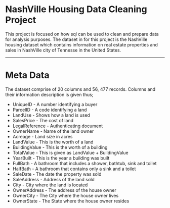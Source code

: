 # NashVille Housing Data Cleaning Project

This project is focused on how sql can be used to clean and prepare data for analysis purposes. The dataset in for this project is the NashVille housing dataset which contains information on real estate properties and sales in NashVille city of Tennesse in the United States.

---
# Meta Data

The dataset comprise of 20 columns and 56, 477 records. Columns and their information description is given thus;

- UniqueID - A number identifying a buyer 
- ParcelID - A code identifying a land 
- LandUse - Shows how a land is used 
- SalesPrice - The cost of land 
- LegalReference - Authenticating document
- OwnerName - Name of the land owner 
- Acreage - Land size in acres 
- LandValue - This is the worth of a land 
- BuildingValue - This is the worth of a building 
- TotalValue - This is given as LandValue + BuildingValue 
- YearBuilt - This is the year a building was built 
- FullBath - A bathroom that includes a shower, bathtub, sink and toilet 
- HalfBath - A bathroom that contains only a sink and a toilet 
- SaleDate - The date the property was sold
- SaleAddress - Address of the land sold
- City - City where the land is located 
- OwnerAddress - The address of the house owner 
- OwnerCity - The City where the house owner lives 
- OwnerState - The State where the house owner resides
